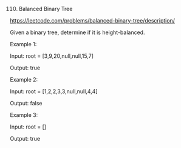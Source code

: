 110. Balanced Binary Tree

https://leetcode.com/problems/balanced-binary-tree/description/

Given a binary tree, determine if it is height-balanced.

Example 1:


Input: root = [3,9,20,null,null,15,7]


Output: true

Example 2:


Input: root = [1,2,2,3,3,null,null,4,4]

Output: false

Example 3:

Input: root = []

Output: true
